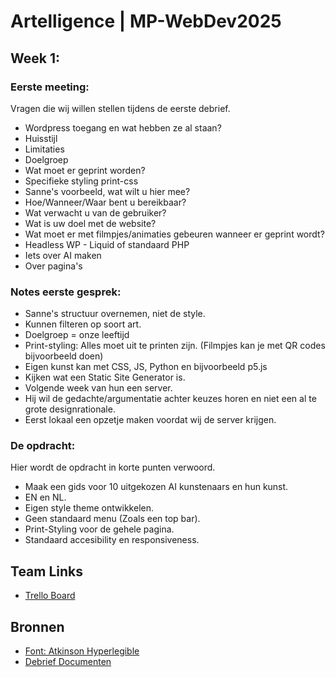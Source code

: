 # Artelligence | MP-WebDev2025

## Week 1:

### Eerste meeting:
Vragen die wij willen stellen tijdens de eerste debrief.
- Wordpress toegang en wat hebben ze al staan?
- Huisstijl
- Limitaties
- Doelgroep
- Wat moet er geprint worden?
- Specifieke styling print-css
- Sanne's voorbeeld, wat wilt u hier mee?
- Hoe/Wanneer/Waar bent u bereikbaar?
- Wat verwacht u van de gebruiker?
- Wat is uw doel met de website?
- Wat moet er met filmpjes/animaties gebeuren wanneer er geprint wordt?
- Headless WP - Liquid of standaard PHP
- Iets over AI maken
- Over pagina's

### Notes eerste gesprek:
- Sanne's structuur overnemen, niet de style.
- Kunnen filteren op soort art.
- Doelgroep = onze leeftijd
- Print-styling: Alles moet uit te printen zijn. (Filmpjes kan je met QR codes bijvoorbeeld doen)
- Eigen kunst kan met CSS, JS, Python en bijvoorbeeld p5.js
- Kijken wat een Static Site Generator is.
- Volgende week van hun een server.
- Hij wil de gedachte/argumentatie achter keuzes horen en niet een al te grote designrationale.
- Eerst lokaal een opzetje maken voordat wij de server krijgen.

### De opdracht:
Hier wordt de opdracht in korte punten verwoord.
- Maak een gids voor 10 uitgekozen AI kunstenaars en hun kunst.
- EN en NL.
- Eigen style theme ontwikkelen.
- Geen standaard menu (Zoals een top bar).
- Print-Styling voor de gehele pagina.
- Standaard accesibility en responsiveness.



## Team Links

- [Trello Board](https://trello.com/b/LMfLQpmA/meesterproef)


## Bronnen

- [Font: Atkinson Hyperlegible](https://fonts.google.com/specimen/Atkinson+Hyperlegible)
- [Debrief Documenten](https://icthva-my.sharepoint.com/:f:/g/personal/y_westplat_hva_nl/EtE7DZEntQpNo9qI4oj68T0Bsgp4OVRd_RAWGfl0VPEyvw?e=xIS699&xsdata=MDV8MDJ8c3RlcGhhbi5rb2tAaHZhLm5sfGM4NGZjYTllYzUzZTQyODllNTQwMDhkZDkxNGE3Y2E2fDA5MDdiYjFlMjFmYzQ3NmY4ODQzMDJkMDljZWI1OWE3fDB8MHw2Mzg4MjY0NzE3Mzg5NjE5NzJ8VW5rbm93bnxUV0ZwYkdac2IzZDhleUpGYlhCMGVVMWhjR2tpT25SeWRXVXNJbFlpT2lJd0xqQXVNREF3TUNJc0lsQWlPaUpYYVc0ek1pSXNJa0ZPSWpvaVRXRnBiQ0lzSWxkVUlqb3lmUT09fDB8fHw%3d&sdata=b2JqdUhUQS94eUY1T1czUmRQNGROMVFTNVpjaWt5bEpPWFBCaEVCVi8wWT0%3d)

